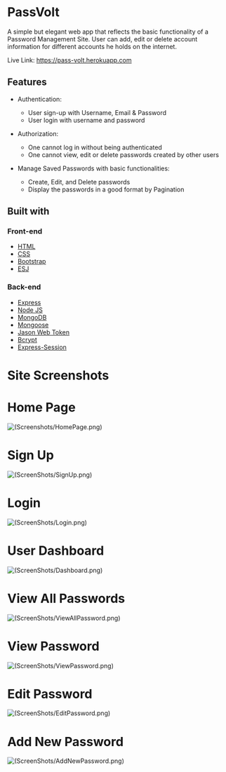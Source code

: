 # PassVolt
A simple but elegant web app that reflects the basic functionality of a Password Management Site. User can add, edit or delete account information for different accounts he holds on the internet. 


Live Link: https://pass-volt.herokuapp.com

## Features

* Authentication:
  * User sign-up with Username, Email & Password
  * User login with username and password


* Authorization:
  * One cannot log in without being authenticated
  * One cannot view, edit or delete passwords created by other users

* Manage Saved Passwords with basic functionalities:

  * Create, Edit, and Delete passwords
  * Display the passwords in a good format by Pagination


## Built with

### Front-end
* [HTML](https://www.w3schools.com/html/)
* [CSS](https://www.w3schools.com/css/default.asp)
* [Bootstrap](https://getbootstrap.com/)
* [ESJ](http://ejs.co/)

### Back-end
* [Express](https://expressjs.com/)
* [Node JS](https://nodejs.org/en/)
* [MongoDB](https://www.mongodb.com/)
* [Mongoose](http://mongoosejs.com/)
* [Jason Web Token](https://jwt.io/)
* [Bcrypt](https://www.npmjs.com/package/bcrypt)
* [Express-Session](https://github.com/expressjs/session#express-session)

# Site Screenshots
# Home Page
![(Screenshots/HomePage.png)](https://github.com/ShafayetEmon/PassVolt/blob/bb1084d2850c491ed01e9a6b988d18dbefba1efb/Screenshots/HomePage.png)

# Sign Up
![(ScreenShots/SignUp.png)](https://github.com/ShafayetEmon/PassVolt/blob/bb1084d2850c491ed01e9a6b988d18dbefba1efb/Screenshots/SignUp.png)

# Login
![(ScreenShots/Login.png)](https://github.com/ShafayetEmon/PassVolt/blob/bb1084d2850c491ed01e9a6b988d18dbefba1efb/Screenshots/Login.png)

# User Dashboard
![(ScreenShots/Dashboard.png)](https://github.com/ShafayetEmon/PassVolt/blob/bb1084d2850c491ed01e9a6b988d18dbefba1efb/Screenshots/Dashboard.png)

# View All Passwords
![(ScreenShots/ViewAllPassword.png)](https://github.com/ShafayetEmon/PassVolt/blob/bb1084d2850c491ed01e9a6b988d18dbefba1efb/Screenshots/ViewAllPassword.png)

# View Password
![(ScreenShots/ViewPassword.png)](https://github.com/ShafayetEmon/PassVolt/blob/bb1084d2850c491ed01e9a6b988d18dbefba1efb/Screenshots/ViewPassword.png)

# Edit Password
![(ScreenShots/EditPassword.png)](https://github.com/ShafayetEmon/PassVolt/blob/bb1084d2850c491ed01e9a6b988d18dbefba1efb/Screenshots/EditPassword.png)

# Add New Password
![(ScreenShots/AddNewPassword.png)](https://github.com/ShafayetEmon/PassVolt/blob/bb1084d2850c491ed01e9a6b988d18dbefba1efb/Screenshots/AddNewPassword.png)



